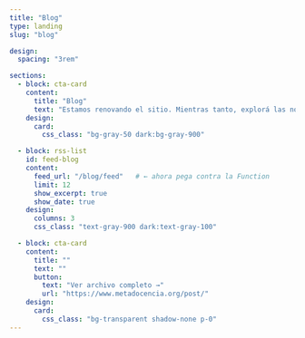 ```yaml
---
title: "Blog"
type: landing
slug: "blog"

design:
  spacing: "3rem"

sections:
  - block: cta-card
    content:
      title: "Blog"
      text: "Estamos renovando el sitio. Mientras tanto, explorá las notas de nuestro archivo histórico."
    design:
      card:
        css_class: "bg-gray-50 dark:bg-gray-900"

  - block: rss-list
    id: feed-blog
    content:
      feed_url: "/blog/feed"   # ← ahora pega contra la Function
      limit: 12
      show_excerpt: true
      show_date: true
    design:
      columns: 3
      css_class: "text-gray-900 dark:text-gray-100"

  - block: cta-card
    content:
      title: ""
      text: ""
      button:
        text: "Ver archivo completo →"
        url: "https://www.metadocencia.org/post/"
    design:
      card:
        css_class: "bg-transparent shadow-none p-0"
---
```

